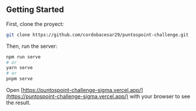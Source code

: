## Getting Started
First, clone the proyect: 
```bash
git clone https://github.com/cordobacesar29/puntospoint-challenge.git
```

Then, run the server:

```bash
npm run serve
# or
yarn serve
# or
pnpm serve
```

Open [https://puntospoint-challenge-sigma.vercel.app/](https://puntospoint-challenge-sigma.vercel.app/) with your browser to see the result.

